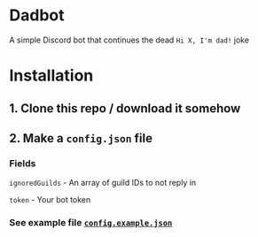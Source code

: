 # Dadbot

A simple Discord bot that continues the dead `Hi X, I'm dad!` joke

# Installation

## 1. Clone this repo / download it somehow

## 2. Make a `config.json` file

### Fields

`ignoredGuilds` - An array of guild IDs to not reply in

`token` - Your bot token

### See example file [`config.example.json`](./config.example.json)
